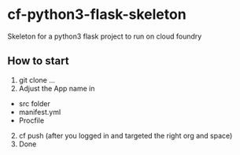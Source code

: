 # cf-python3-flask-skeleton
Skeleton for a python3 flask project to run on cloud foundry

## How to start
1. git clone ...
2. Adjust the App name in
  * src folder
  * manifest.yml
  * Procfile
2. cf push (after you logged in and targeted the right org and space)
3. Done
